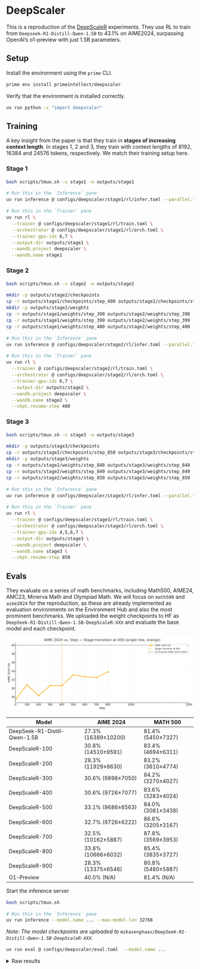 # DeepScaler

This is a reproduction of the [DeepScaleR](https://pretty-radio-b75.notion.site/DeepScaleR-Surpassing-O1-Preview-with-a-1-5B-Model-by-Scaling-RL-19681902c1468005bed8ca303013a4e2) experiments. They use RL to train from `Deepseek-R1-Distill-Qwen-1.5B` to 43.1% on AIME2024, surpassing OpenAI’s o1-preview with just 1.5B parameters.

## Setup

Install the environment using the `prime` CLI.

```bash
prime env install primeintellect/deepscaler
```

Verify that the environment is installed correctly.

```bash
uv run python -c "import deepscaler"
```

## Training

A key insight from the paper is that they train in **stages of increasing context length**. In stages 1, 2 and 3, they train with context lengths of 8192, 16384 and 24576 tokens, respectively. We match their training setup here.

### Stage 1

```bash
bash scripts/tmux.sh -s stage1 -o outputs/stage1
```

```bash
# Run this in the `Inference` pane
uv run inference @ configs/deepscaler/stage1/rl/infer.toml --parallel.tp 2 --parallel.dp 3 --max-model-len 16384
```

```bash
# Run this in the `Trainer` pane
uv run rl \
  --trainer @ configs/deepscaler/stage1/rl/train.toml \
  --orchestrator @ configs/deepscaler/stage1/rl/orch.toml \
  --trainer-gpu-ids 6,7 \
  --output-dir outputs/stage1 \
  --wandb.project deepscaler \
  --wandb.name stage1
```

### Stage 2

```bash
bash scripts/tmux.sh -s stage2 -o outputs/stage2
```

```bash
mkdir -p outputs/stage2/checkpoints
cp -r outputs/stage1/checkpoints/step_400 outputs/stage2/checkpoints/step_400
mkdir -p outputs/stage2/weights
cp -r outputs/stage1/weights/step_398 outputs/stage2/weights/step_398
cp -r outputs/stage1/weights/step_399 outputs/stage2/weights/step_399
cp -r outputs/stage1/weights/step_400 outputs/stage2/weights/step_400
```

```bash
# Run this in the `Inference` pane
uv run inference @ configs/deepscaler/stage2/rl/infer.toml --parallel.tp 2 --parallel.dp 3 --max-model-len 32768
```

```bash
# Run this in the `Trainer` pane
uv run rl \
  --trainer @ configs/deepscaler/stage2/rl/train.toml \
  --orchestrator @ configs/deepscaler/stage2/rl/orch.toml \
  --trainer-gpu-ids 6,7 \
  --output-dir outputs/stage2 \
  --wandb.project deepscaler \
  --wandb.name stage2 \
  --ckpt.resume-step 400
```

### Stage 3

```bash
bash scripts/tmux.sh -s stage3 -o outputs/stage3
```

```bash
mkdir -p outputs/stage3/checkpoints
cp -r outputs/stage2/checkpoints/step_850 outputs/stage3/checkpoints/step_850
mkdir -p outputs/stage3/weights
cp -r outputs/stage2/weights/step_848 outputs/stage3/weights/step_848
cp -r outputs/stage2/weights/step_849 outputs/stage3/weights/step_849
cp -r outputs/stage2/weights/step_850 outputs/stage3/weights/step_850
```

```bash
# Run this in the `Inference` pane
uv run inference @ configs/deepscaler/stage3/rl/infer.toml --parallel.tp 2 --parallel.dp 2 --max-model-len 32768
```

```bash
# Run this in the `Trainer` pane
uv run rl \
  --trainer @ configs/deepscaler/stage3/rl/train.toml \
  --orchestrator @ configs/deepscaler/stage3/rl/orch.toml \
  --trainer-gpu-ids 4,5,6,7 \
  --output-dir outputs/stage3 \
  --wandb.project deepscaler \
  --wandb.name stage3 \
  --ckpt.resume-step 850
```

## Evals

They evaluate on a series of math benchmarks, including Math500, AIME24, AMC23, Minerva Math and Olympiad Math. We will focus on `math500` and `aime2024` for the reproduction, as these are already implemented as evaluation environments on the Environment Hub and also the most prominent benchmarks. We uploaded the weight checkpoints to HF as `DeepSeek-R1-Distill-Qwen-1.5B-DeepScaleR-XXX` and evaluate the base model and each checkpoint.

![Evals](eval.png)

| Model | AIME 2024 | MATH 500 | 
|-------|-----------|----------|
| DeepSeek-R1-Distill-Qwen-1.5B | 27.3% (16389±10200) | 81.4% (5450±7327) |
| DeepScaleR-100 | 30.8% (14510±9591) | 83.4% (4694±6311) |
| DeepScaleR-200 | 28.3% (11929±8630) | 83.2% (3610±4774) |
| DeepScaleR-300 | 30.6% (9898±7050) | 84.2% (3270±4027) |
| DeepScaleR-400 | 30.6% (9726±7077) | 83.6% (3283±4024) |
| DeepScaleR-500 | 33.1% (9686±6563) | 84.0% (3081±3438) |
| DeepScaleR-600 | 32.7% (9726±6222) | 86.6% (3205±3167) |
| DeepScaleR-700 | 32.5% (10162±5887) | 87.8% (3569±3953) |
| DeepScaleR-800 | 33.8% (10666±6032) | 85.4% (3835±3727) |
| DeepScaleR-900 | 28.3% (13375±6546) | 80.8% (5480±5887) |
| O1-Preview | 40.0% (N/A) | 81.4% (N/A) |

Start the inference server

```bash
bash scripts/tmux.sh
```

```bash
# Run this in the `Inference` pane
uv run inference --model.name ... --max-model-len 32768
```

*Note: The model checkpoints are uploaded to `mikasenghaas/DeepSeek-R1-Distill-Qwen-1.5B-DeepScaleR-XXX`.*

```bash
uv run eval @ configs/deepscaler/eval.toml  --model.name ...
```

<details>
<summary>Raw results</summary>
<pre><code>
Base Model
Evaluated math500 in 1547.25s (Avg@1=0.8140, Pass@1: 0.8140, Completion Length: 5450.29 (±7327.93, ∈[266.00, 32734.00]), Truncated: 3.8%)
Evaluated aime2024 in 1546.06s (Avg@16=0.2729, Pass@8: 0.6130, Completion Length: 16389.57 (±10200.73, ∈[1643.00, 32699.00]), Truncated: 15.2%)

Step 100 (Stage 1)
Evaluated math500 in 1280.38s (Avg@1=0.8340, Pass@1: 0.8340, Completion Length: 4694.13 (±6311.37, ∈[225.00, 32729.00]), Truncated: 2.2%)
Evaluated aime2024 in 1279.09s (Avg@16=0.3083, Pass@8: 0.6363, Completion Length: 14510.24 (±9591.44, ∈[1606.00, 32696.00]), Truncated: 10.4%)

Step 200 (Stage 1)
Evaluated math500 in 942.63s (Avg@1=0.8320, Pass@1: 0.8320, Completion Length: 3610.20 (±4774.83, ∈[404.00, 32649.00]), Truncated: 0.8%)
Evaluated aime2024 in 942.34s (Avg@16=0.2833, Pass@8: 0.6043, Completion Length: 11929.71 (±8630.59, ∈[1770.00, 32701.00]), Truncated: 6.7%)

Step 300 (Stage 1)
Evaluated math500 in 737.77s (Avg@1=0.8420, Pass@1: 0.8420, Completion Length: 3270.25 (±4027.97, ∈[415.00, 32732.00]), Truncated: 0.4%)
Evaluated aime2024 in 736.54s (Avg@16=0.3063, Pass@8: 0.6350, Completion Length: 9898.05 (±7050.03, ∈[1606.00, 32696.00]), Truncated: 3.5%)

Step 400 (Stage 1)
Evaluated math500 in 727.78s (Avg@1=0.8360, Pass@1: 0.8360, Completion Length: 3283.45 (±4024.46, ∈[282.00, 32721.00]), Truncated: 0.4%)
Evaluated aime2024 in 726.83s (Avg@16=0.3063, Pass@8: 0.6567, Completion Length: 9726.12 (±7077.99, ∈[1266.00, 32686.00]), Truncated: 3.3%)

Step 500 (Stage 1)
Evaluated math500 in 660.66s (Avg@1=0.8540, Pass@1: 0.8540, Completion Length: 2961.01 (±3426.75, ∈[543.00, 32695.00]), Truncated: 0.6%)
Evaluated aime2024 in 658.95s (Avg@16=0.3000, Pass@8: 0.6460, Completion Length: 9121.69 (±6423.23, ∈[1323.00, 32687.00]), Truncated: 3.1%)

Step 500 (Stage 2)
Evaluated math500 in 370.32s (Avg@1=0.8400, Pass@1: 0.8400, Completion Length: 3081.88 (±3438.49, ∈[614.00, 32709.00]), Truncated: 0.4%)
Evaluated aime2024 in 368.68s (Avg@16=0.3312, Pass@8: 0.6287, Completion Length: 9686.62 (±6563.93, ∈[1140.00, 32686.00]), Truncated: 2.5%)

Step 600 (Stage 2)
Evaluated math500 in 334.98s (Avg@1=0.8660, Pass@1: 0.8660, Completion Length: 3205.39 (±3167.25, ∈[554.00, 22164.00]), Truncated: 0.0%)
Evaluated aime2024 in 354.83s (Avg@16=0.3271, Pass@8: 0.6353, Completion Length: 9726.84 (±6222.77, ∈[1162.00, 32683.00]), Truncated: 1.9%)

Step 700 (Stage 2)
Evaluated math500 in 377.43s (Avg@1=0.8780, Pass@1: 0.8780, Completion Length: 3569.39 (±3953.57, ∈[618.00, 32611.00]), Truncated: 0.4%)
Evaluated aime2024 in 375.57s (Avg@16=0.3250, Pass@8: 0.6550, Completion Length: 10162.39 (±5887.47, ∈[1428.00, 32672.00]), Truncated: 1.5%)

Step 800 (Stage 2)
Evaluated math500 in 400.01s (Avg@1=0.8540, Pass@1: 0.8540, Completion Length: 3835.00 (±3727.86, ∈[563.00, 23701.00]), Truncated: 0.0%)
Evaluated aime2024 in 398.19s (Avg@16=0.3375, Pass@8: 0.6860, Completion Length: 10666.42 (±6032.30, ∈[1898.00, 32686.00]), Truncated: 1.0%)

Step 850 (Stage 2)
Evaluated math500 in 445.40s (Avg@1=0.8640, Pass@1: 0.8640, Completion Length: 4216.45 (±4022.84, ∈[611.00, 23277.00]), Truncated: 0.0%)
Evaluated aime2024 in 446.29s (Avg@16=0.3250, Pass@8: 0.6350, Completion Length: 11313.77 (±5997.51, ∈[1695.00, 32686.00]), Truncated: 1.9%)

Step 900 (Stage 2)
Evaluated math500 in 564.56s (Avg@1=0.8080, Pass@1: 0.8080, Completion Length: 5480.47 (±5887.06, ∈[662.00, 32729.00]), Truncated: 1.8%)
SUCCESS Evaluated aime2024 in 562.67s (Avg@16=0.2833, Pass@8: 0.6003, Completion Length: 13375.38 (±6546.80, ∈[1706.00, 32687.00]), Truncated: 4.0%)

Step 950 (Stage 3)
Evaluated math500 in 755.59s (Avg@1=0.7200, Pass@1: 0.7200, Completion Length: 8146.41 (±7986.20, ∈[748.00, 32736.00]), Truncated: 4.6%)
Evaluated aime2024 in 751.49s (Avg@16=0.1833, Pass@8: 0.4207, Completion Length: 16031.10 (±6904.70, ∈[2366.00, 32699.00]), Truncated: 4.8%)
</code>
</pre>
</details>
<br/>
